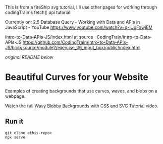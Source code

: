 This is from a fireShip svg tutorial, I'll use other pages for working through codingTrain's fetch() api tutorial  


Currently on:
2.5 Database Query - Working with Data and APIs in JavaScript - YouTube
https://www.youtube.com/watch?v=q-lUgFxwjEM

Intro-to-Data-APIs-JS/index.html at source · CodingTrain/Intro-to-Data-APIs-JS
https://github.com/CodingTrain/Intro-to-Data-APIs-JS/blob/source/module2/exercise_06_input_box/public/index.html




*original README below*

# Beautiful Curves for your Website

Examples of creating backgrounds that use curves, waves, and blobs on a webpage. 

Watch the full [Wavy Blobby Backgrounds with CSS and SVG Tutorial](https://youtu.be/lPJVi797Uy0) video.

## Run it

```
git clone <this-repo>
npx serve
```

